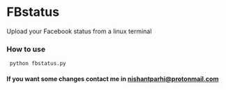 # FBstatus
Upload your Facebook status from a linux terminal
 ### How to use
     python fbstatus.py
     
#### If you want some changes contact me in nishantparhi@protonmail.com
